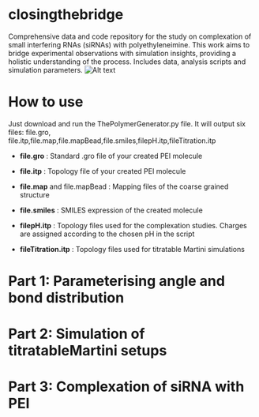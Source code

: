 # closingthebridge
Comprehensive data and code repository for the study on complexation of small interfering RNAs (siRNAs) with polyethyleneimine. This work aims to bridge experimental observations with simulation insights, providing a holistic understanding of the process. Includes data, analysis scripts and simulation parameters.
![Alt text](./README/complex.png)
# How to use
Just download and run the ThePolymerGenerator.py file. It will output six files: file.gro, file.itp,file.map,file.mapBead,file.smiles,filepH.itp,fileTitration.itp

* **file.gro** : Standard .gro file of your created PEI molecule

+ **file.itp** : Topology file of your created PEI molecule

- **file.map** and file.mapBead : Mapping files of the coarse grained structure
  
* **file.smiles** : SMILES expression of the created molecule
  
* **filepH.itp** : Topology files used for the complexation studies. Charges are assigned according to the chosen pH in the script
  
* **fileTitration.itp** : Topology files used for titratable Martini simulations

# Part 1: Parameterising angle and bond distribution

# Part 2: Simulation of titratableMartini setups

# Part 3: Complexation of siRNA with PEI
